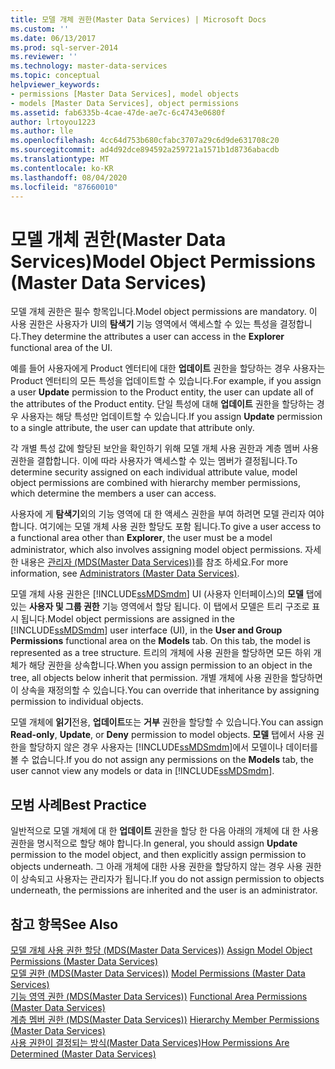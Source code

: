 ```yaml
---
title: 모델 개체 권한(Master Data Services) | Microsoft Docs
ms.custom: ''
ms.date: 06/13/2017
ms.prod: sql-server-2014
ms.reviewer: ''
ms.technology: master-data-services
ms.topic: conceptual
helpviewer_keywords:
- permissions [Master Data Services], model objects
- models [Master Data Services], object permissions
ms.assetid: fab6335b-4cae-47de-ae7c-6c4743e0680f
author: lrtoyou1223
ms.author: lle
ms.openlocfilehash: 4cc64d753b680cfabc3707a29c6d9de631708c20
ms.sourcegitcommit: ad4d92dce894592a259721a1571b1d8736abacdb
ms.translationtype: MT
ms.contentlocale: ko-KR
ms.lasthandoff: 08/04/2020
ms.locfileid: "87660010"
---
```

# <a name="model-object-permissions-master-data-services"></a><span data-ttu-id="dd90e-102">모델 개체 권한(Master Data Services)</span><span class="sxs-lookup"><span data-stu-id="dd90e-102">Model Object Permissions (Master Data Services)</span></span>
  <span data-ttu-id="dd90e-103">모델 개체 권한은 필수 항목입니다.</span><span class="sxs-lookup"><span data-stu-id="dd90e-103">Model object permissions are mandatory.</span></span> <span data-ttu-id="dd90e-104">이 사용 권한은 사용자가 UI의 **탐색기** 기능 영역에서 액세스할 수 있는 특성을 결정합니다.</span><span class="sxs-lookup"><span data-stu-id="dd90e-104">They determine the attributes a user can access in the **Explorer** functional area of the UI.</span></span>  
  
 <span data-ttu-id="dd90e-105">예를 들어 사용자에게 Product 엔터티에 대한 **업데이트** 권한을 할당하는 경우 사용자는 Product 엔터티의 모든 특성을 업데이트할 수 있습니다.</span><span class="sxs-lookup"><span data-stu-id="dd90e-105">For example, if you assign a user **Update** permission to the Product entity, the user can update all of the attributes of the Product entity.</span></span> <span data-ttu-id="dd90e-106">단일 특성에 대해 **업데이트** 권한을 할당하는 경우 사용자는 해당 특성만 업데이트할 수 있습니다.</span><span class="sxs-lookup"><span data-stu-id="dd90e-106">If you assign **Update** permission to a single attribute, the user can update that attribute only.</span></span>  
  
 <span data-ttu-id="dd90e-107">각 개별 특성 값에 할당된 보안을 확인하기 위해 모델 개체 사용 권한과 계층 멤버 사용 권한을 결합합니다. 이에 따라 사용자가 액세스할 수 있는 멤버가 결정됩니다.</span><span class="sxs-lookup"><span data-stu-id="dd90e-107">To determine security assigned on each individual attribute value, model object permissions are combined with hierarchy member permissions, which determine the members a user can access.</span></span>  
  
 <span data-ttu-id="dd90e-108">사용자에 게 **탐색기**외의 기능 영역에 대 한 액세스 권한을 부여 하려면 모델 관리자 여야 합니다. 여기에는 모델 개체 사용 권한 할당도 포함 됩니다.</span><span class="sxs-lookup"><span data-stu-id="dd90e-108">To give a user access to a functional area other than **Explorer**, the user must be a model administrator, which also involves assigning model object permissions.</span></span> <span data-ttu-id="dd90e-109">자세한 내용은 [관리자 &#40;MDS(Master Data Services)&#41;](administrators-master-data-services.md)를 참조 하세요.</span><span class="sxs-lookup"><span data-stu-id="dd90e-109">For more information, see [Administrators &#40;Master Data Services&#41;](administrators-master-data-services.md).</span></span>  
  
 <span data-ttu-id="dd90e-110">모델 개체 사용 권한은 [!INCLUDE[ssMDSmdm](../includes/ssmdsmdm-md.md)] UI (사용자 인터페이스)의 **모델** 탭에 있는 **사용자 및 그룹 권한** 기능 영역에서 할당 됩니다. 이 탭에서 모델은 트리 구조로 표시 됩니다.</span><span class="sxs-lookup"><span data-stu-id="dd90e-110">Model object permissions are assigned in the [!INCLUDE[ssMDSmdm](../includes/ssmdsmdm-md.md)] user interface (UI), in the **User and Group Permissions** functional area on the **Models** tab. On this tab, the model is represented as a tree structure.</span></span> <span data-ttu-id="dd90e-111">트리의 개체에 사용 권한을 할당하면 모든 하위 개체가 해당 권한을 상속합니다.</span><span class="sxs-lookup"><span data-stu-id="dd90e-111">When you assign permission to an object in the tree, all objects below inherit that permission.</span></span> <span data-ttu-id="dd90e-112">개별 개체에 사용 권한을 할당하면 이 상속을 재정의할 수 있습니다.</span><span class="sxs-lookup"><span data-stu-id="dd90e-112">You can override that inheritance by assigning permission to individual objects.</span></span>  
  
 <span data-ttu-id="dd90e-113">모델 개체에 **읽기**전용, **업데이트**또는 **거부** 권한을 할당할 수 있습니다.</span><span class="sxs-lookup"><span data-stu-id="dd90e-113">You can assign **Read-only**, **Update**, or **Deny** permission to model objects.</span></span> <span data-ttu-id="dd90e-114">**모델** 탭에서 사용 권한을 할당하지 않은 경우 사용자는 [!INCLUDE[ssMDSmdm](../includes/ssmdsmdm-md.md)]에서 모델이나 데이터를 볼 수 없습니다.</span><span class="sxs-lookup"><span data-stu-id="dd90e-114">If you do not assign any permissions on the **Models** tab, the user cannot view any models or data in [!INCLUDE[ssMDSmdm](../includes/ssmdsmdm-md.md)].</span></span>  
  
## <a name="best-practice"></a><span data-ttu-id="dd90e-115">모범 사례</span><span class="sxs-lookup"><span data-stu-id="dd90e-115">Best Practice</span></span>  
 <span data-ttu-id="dd90e-116">일반적으로 모델 개체에 대 한 **업데이트** 권한을 할당 한 다음 아래의 개체에 대 한 사용 권한을 명시적으로 할당 해야 합니다.</span><span class="sxs-lookup"><span data-stu-id="dd90e-116">In general, you should assign **Update** permission to the model object, and then explicitly assign permission to objects underneath.</span></span> <span data-ttu-id="dd90e-117">그 아래 개체에 대한 사용 권한을 할당하지 않는 경우 사용 권한이 상속되고 사용자는 관리자가 됩니다.</span><span class="sxs-lookup"><span data-stu-id="dd90e-117">If you do not assign permission to objects underneath, the permissions are inherited and the user is an administrator.</span></span>  
  
## <a name="see-also"></a><span data-ttu-id="dd90e-118">참고 항목</span><span class="sxs-lookup"><span data-stu-id="dd90e-118">See Also</span></span>  
 <span data-ttu-id="dd90e-119">[모델 개체 사용 권한 할당 &#40;MDS(Master Data Services)&#41;](../../2014/master-data-services/assign-model-object-permissions-master-data-services.md) </span><span class="sxs-lookup"><span data-stu-id="dd90e-119">[Assign Model Object Permissions &#40;Master Data Services&#41;](../../2014/master-data-services/assign-model-object-permissions-master-data-services.md) </span></span>  
 <span data-ttu-id="dd90e-120">[모델 권한 &#40;MDS(Master Data Services)&#41;](../../2014/master-data-services/model-permissions-master-data-services.md) </span><span class="sxs-lookup"><span data-stu-id="dd90e-120">[Model Permissions &#40;Master Data Services&#41;](../../2014/master-data-services/model-permissions-master-data-services.md) </span></span>  
 <span data-ttu-id="dd90e-121">[기능 영역 권한 &#40;MDS(Master Data Services)&#41;](../../2014/master-data-services/functional-area-permissions-master-data-services.md) </span><span class="sxs-lookup"><span data-stu-id="dd90e-121">[Functional Area Permissions &#40;Master Data Services&#41;](../../2014/master-data-services/functional-area-permissions-master-data-services.md) </span></span>  
 <span data-ttu-id="dd90e-122">[계층 멤버 권한 &#40;MDS(Master Data Services)&#41;](../../2014/master-data-services/hierarchy-member-permissions-master-data-services.md) </span><span class="sxs-lookup"><span data-stu-id="dd90e-122">[Hierarchy Member Permissions &#40;Master Data Services&#41;](../../2014/master-data-services/hierarchy-member-permissions-master-data-services.md) </span></span>  
 [<span data-ttu-id="dd90e-123">사용 권한이 결정되는 방식&#40;Master Data Services&#41;</span><span class="sxs-lookup"><span data-stu-id="dd90e-123">How Permissions Are Determined &#40;Master Data Services&#41;</span></span>](../../2014/master-data-services/how-permissions-are-determined-master-data-services.md)  
  
  
